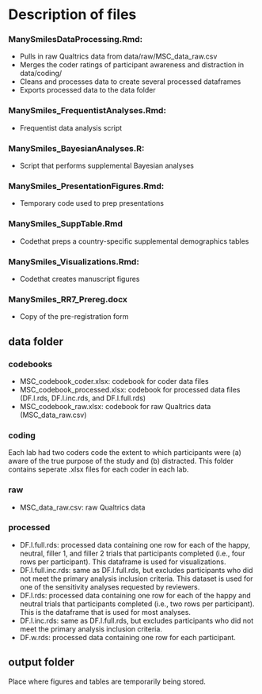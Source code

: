 # Description of files
### ManySmilesDataProcessing.Rmd:
- Pulls in raw Qualtrics data from data/raw/MSC_data_raw.csv
- Merges the coder ratings of participant awareness and distraction in data/coding/
- Cleans and processes data to create several processed dataframes
- Exports processed data to the data folder

### ManySmiles_FrequentistAnalyses.Rmd:
- Frequentist data analysis script

### ManySmiles_BayesianAnalyses.R:
- Script that performs supplemental Bayesian analyses

### ManySmiles_PresentationFigures.Rmd:
- Temporary code used to prep presentations

### ManySmiles_SuppTable.Rmd
- Codethat preps a country-specific supplemental demographics tables

### ManySmiles_Visualizations.Rmd:
- Codethat creates manuscript figures

### ManySmiles_RR7_Prereg.docx
- Copy of the pre-registration form

## data folder
### codebooks
- MSC_codebook_coder.xlsx: codebook for coder data files
- MSC_codebook_processed.xlsx: codebook for processed data files (DF.l.rds, DF.l.inc.rds, and DF.l.full.rds)
- MSC_codebook_raw.xlsx: codebook for raw Qualtrics data (MSC_data_raw.csv)

### coding
Each lab had two coders code the extent to which participants were (a) aware of the true purpose of the study and (b) distracted. This folder contains seperate .xlsx files for each coder in each lab. 

### raw
- MSC_data_raw.csv: raw Qualtrics data

### processed
- DF.l.full.rds: processed data containing one row for each of the happy, neutral, filler 1, and filler 2 trials that participants completed (i.e., four rows per participant). This dataframe is used for visualizations.
- DF.l.full.inc.rds: same as DF.l.full.rds, but excludes participants who did not meet the primary analysis inclusion criteria. This dataset is used for one of the sensitivity analyses requested by reviewers.
- DF.l.rds: processed data containing one row for each of the happy and neutral trials that participants completed (i.e., two rows per participant). This is the dataframe that is used for most analyses.
- DF.l.inc.rds: same as DF.l.full.rds, but excludes participants who did not meet the primary analysis inclusion criteria.
- DF.w.rds: processed data containing one row for each participant.

## output folder
Place where figures and tables are temporarily being stored.
